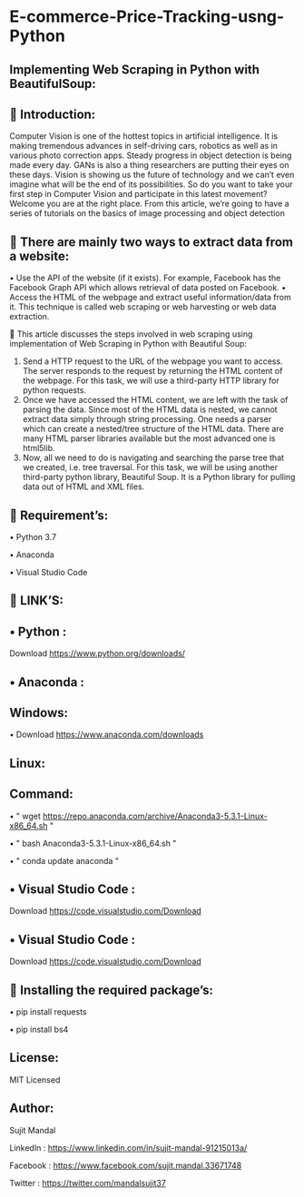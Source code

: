 # E-commerce-Price-Tracking-usng-Python

Implementing Web Scraping in Python with BeautifulSoup:
--------------------------------------------------------

 Introduction:
---------------
Computer Vision is one of the hottest topics in artificial intelligence. It is making tremendous advances in self-driving cars, robotics as well as in various photo correction apps. Steady progress in object detection is being made every day. GANs is also a thing researchers are putting their eyes on these days. Vision is showing us the future of technology and we can’t even imagine what will be the end of its possibilities.
So do you want to take your first step in Computer Vision and participate in this latest movement? Welcome you are at the right place. From this article, we’re going to have a series of tutorials on the basics of image processing and object detection

	There are mainly two ways to extract data from a website:
-----------------------------------------------------------
•	Use the API of the website (if it exists). For example, Facebook has the Facebook Graph API which allows retrieval of data posted on Facebook.
•	Access the HTML of the webpage and extract useful information/data from it. This technique is called web scraping or web harvesting or web data extraction.

	This article discusses the steps involved in web scraping using  implementation of Web Scraping in Python with Beautiful Soup:
1.	Send a HTTP request to the URL of the webpage you want to access. The server responds to the request by returning the HTML content of the webpage. For this task, we will use a third-party HTTP library for python requests.
2.	Once we have accessed the HTML content, we are left with the task of parsing the data. Since most of the HTML data is nested, we cannot extract data simply through string processing. One needs a parser which can create a nested/tree structure of the HTML data. There are many HTML parser libraries available but the most advanced one is html5lib.
3.	Now, all we need to do is navigating and searching the parse tree that we created, i.e. tree traversal. For this task, we will be using another third-party python library, Beautiful Soup. It is a Python library for pulling data out of HTML and XML files.

 Requirement’s:
-----------------

• Python 3.7

• Anaconda

• Visual Studio Code

 LINK’S:
---------

• Python : 
----------
Download https://www.python.org/downloads/

• Anaconda : 
------------
Windows:
-------
• Download https://www.anaconda.com/downloads

Linux:
------
Command:
-------
• " wget https://repo.anaconda.com/archive/Anaconda3-5.3.1-Linux-x86_64.sh "

• " bash Anaconda3-5.3.1-Linux-x86_64.sh "

• " conda update anaconda "

• Visual Studio Code :
----------------------
Download https://code.visualstudio.com/Download

• Visual Studio Code :
----------------------
Download https://code.visualstudio.com/Download

 Installing the required package’s:
-------------------------------------

•	pip install requests

•	pip install bs4

License:
--------
MIT Licensed

Author:
-------
Sujit Mandal

LinkedIn : https://www.linkedin.com/in/sujit-mandal-91215013a/

Facebook : https://www.facebook.com/sujit.mandal.33671748

Twitter : https://twitter.com/mandalsujit37

